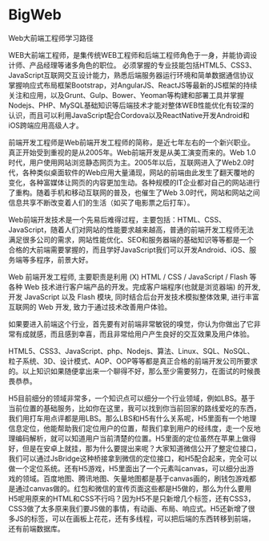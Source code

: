 # BigWeb
Web大前端工程师学习路径

WEB大前端工程师，是集传统WEB工程师和后端工程师角色于一身，并能协调设计师、产品经理等诸多角色的职位。
必须掌握的专业技能包括HTML5、CSS3、JavaScript互联网交互设计能力，熟悉后端服务器运行环境和简单数据通信协议掌握响应式布局框架Bootstrap，对AngularJS、ReactJS等最新的JS框架的持续关注和应用，以及Grunt、Gulp、Bower、Yeoman等构建和部署工具并掌握Nodejs、PHP、MySQL基础知识等后端技术才能对整体WEB性能优化有较深的认识，而且可以利用JavaScript配合Cordova以及ReactNative开发Android和iOS跨端应用高级人才。

前端开发工程师是Web前端开发工程师的简称，是近七年左右的一个新兴职业。真正开始受到重视的是从2005年。Web前端开发是从美工演变而来的。Web 1.0时代，用户使用网站浏览静态网页为主。2005年以后，互联网进入了Web2.0时代，各种类似桌面软件的Web应用大量涌现，网站的前端由此发生了翻天覆地的变化，各种富媒体让网页的内容更加生动。各种规模的IT企业都对自己的网站进行了重构。随着手机和移动互联网的普及，也催生了Web 3.0时代，网站和网站之间信息共享不断改变着人们的生活（如买了电影票之后打车）。

Web前端开发技术是一个先易后难得过程，主要包括：HTML、CSS、JavaScript，随着人们对网站的性能要求越来越高，普通的前端开发工程师无法满足很多公司的需求，网站性能优化、SEO和服务器端的基础知识等等都是一个合格的大前端需要掌握的，而且学好JavaScript我们可以开发Android、iOS、服务端等多程序，前景大好。

Web 前端开发工程师, 主要职责是利用 (X) HTML / CSS / JavaScript / Flash 等各种 Web 技术进行客户端产品的开发。完成客户端程序(也就是浏览器端) 的开发, 开发 JavaScript 以及 Flash 模块, 同时结合后台开发技术模拟整体效果, 进行丰富互联网的 Web 开发, 致力于通过技术改善用户体验。

如果要进入前端这个行业，首先要有对前端非常敏锐的嗅觉，你认为你做出了它非常有成就感，而且感到幸喜，而且非常给用户产生良好的交互效果及用户体验。

HTML5、CSS3、JavaScript、php、Nodejs、算法、Linux、SQL、NoSQL、粒子系统、3D、设计模式、AOP、OOP等等都是真正合格的前端开发公司所要求的。以上知识如果随便拿出来一个聊得不好，那么至少需要努力，在面试的时候畏畏恭恭。

H5目前细分的领域非常多，一个知识点可以细分一个行业领域，例如LBS。基于当前位置的基础服务，比如你在这里，我可以找到你当前回家的路线爱吃的东西，我们用打车用点评都是用LBS。那么LBS和H5有什么关系呢，H5里面有一个地理信息定位，他能帮助我们定位用户的位置，帮我们拿到用户的经纬度，走一个反地理编码解析，就可以知道用户当前清楚的位置。H5里面的定位虽然在苹果上做得好，但是在安卓上就挂，那为什么要提出来呢？大家知道微信公开了整定位接口，我们可以通过JsBridge这种桥接拿到微信的定位接口，和H5配合起来，完全可以做一个定位系统。还有H5游戏，H5里面出了一个元素叫canvas，可以细分出游戏的领域。百度地图、腾讯地图、矢量地图都是基于canvas画的，刷钱包游戏都是通过canvas做的。红包和微信的宣传页面这些都是H5做的，那么为什么要用H5呢用原来的HTML和CSS不行吗？因为H5不是只新增几个标签，还有CSS3，CSS3做了太多原来我们要JS做的事情，有动画、布局、响应式。H5还新增了很多JS的标签，可以在画板上花花，还有多线程，可以把后端的东西转移到前端，还有前端数据库。

